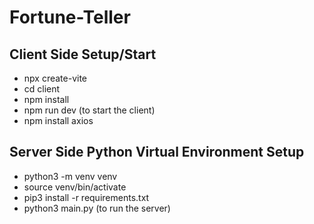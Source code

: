 # Fortune-Teller

## Client Side Setup/Start

- npx create-vite
- cd client
- npm install
- npm run dev (to start the client)
- npm install axios

## Server Side Python Virtual Environment Setup

- python3 -m venv venv
- source venv/bin/activate
- pip3 install -r requirements.txt
- python3 main.py (to run the server)
